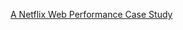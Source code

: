 [A Netflix Web Performance Case Study](https://medium.com/dev-channel/a-netflix-web-performance-case-study-c0bcde26a9d9)
